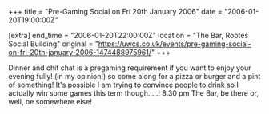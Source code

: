 +++
title = "Pre-Gaming Social on Fri 20th January 2006"
date = "2006-01-20T19:00:00Z"

[extra]
end_time = "2006-01-20T22:00:00Z"
location = "The Bar, Rootes Social Building"
original = "https://uwcs.co.uk/events/pre-gaming-social-on-fri-20th-january-2006-1474488975961/"
+++

Dinner and chit chat is a pregaming requirement if you want to enjoy your evening fully\! (in my opinion\!) so come along for a pizza or burger and a pint of something\! It's possible I am trying to convince people to drink so I actually win some games this term though.....\! 8.30 pm The Bar, be there or, well, be somewhere else\!

